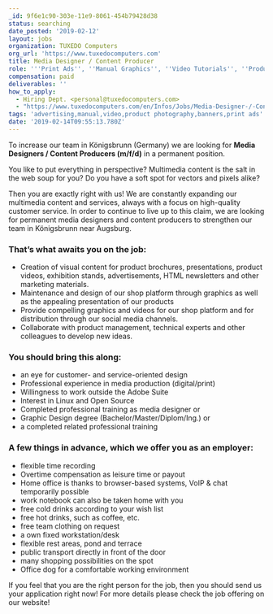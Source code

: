 ```yaml
---
_id: 9f6e1c90-303e-11e9-8061-454b79428d38
status: searching
date_posted: '2019-02-12'
layout: jobs
organization: TUXEDO Computers
org_url: 'https://www.tuxedocomputers.com'
title: Media Designer / Content Producer
role: '''Print Ads'', ''Manual Graphics'', ''Video Tutorials'', ''Product Photography'''
compensation: paid
deliverables: ''
how_to_apply:
  - Hiring Dept. <personal@tuxedocomputers.com>
  - "https://www.tuxedocomputers.com/en/Infos/Jobs/Media-Designer-/-Content-Producer-m/f.tuxedo\r\nhttps://linuxrocks.online/@tuxedocomputers\r\nhttps://twitter.com/TUXEDOComputers\r\nhttps://www.facebook.com/tuxedocomputers/"
tags: 'advertising,manual,video,product photography,banners,print ads'
date: '2019-02-14T09:55:13.780Z'
---
```

To increase our team in Königsbrunn (Germany) we are looking for 
**Media Designers / Content Producers (m/f/d)** 
in a permanent position.

You like to put everything in perspective?
Multimedia content is the salt in the web soup for you?
Do you have a soft spot for vectors and pixels alike?

Then you are exactly right with us!
We are constantly expanding our multimedia content and services, always with a focus on high-quality customer service. In order to continue to live up to this claim, we are looking for permanent media designers and content producers to strengthen our team in Königsbrunn near Augsburg.

### That’s what awaits you on the job:

* Creation of visual content for product brochures, presentations, product videos, exhibition stands, advertisements, HTML newsletters and other marketing materials.
* Maintenance and design of our shop platform through graphics as well as the appealing presentation of our products
* Provide compelling graphics and videos for our shop platform and for distribution through our social media channels.
* Collaborate with product management, technical experts and other colleagues to develop new ideas.

### You should bring this along:

* an eye for customer- and service-oriented design
* Professional experience in media production (digital/print)
* Willingness to work outside the Adobe Suite
* Interest in Linux and Open Source
* Completed professional training as media designer or
* Graphic Design degree (Bachelor/Master/Diplom/Ing.) or
* a completed related professional training

### A few things in advance, which we offer you as an employer:

* flexible time recording
* Overtime compensation as leisure time or payout
* Home office is thanks to browser-based systems, VoIP & chat temporarily possible  
* work notebook can also be taken home with you
* free cold drinks according to your wish list
* free hot drinks, such as coffee, etc.
* free team clothing on request
* a own fixed workstation/desk
* flexible rest areas, pond and terrace
* public transport directly in front of the door
* many shopping possibilities on the spot
* Office dog for a comfortable working environment

If you feel that you are the right person for the job, then you should send us your application right now! For more details please check the job offering on our website!
